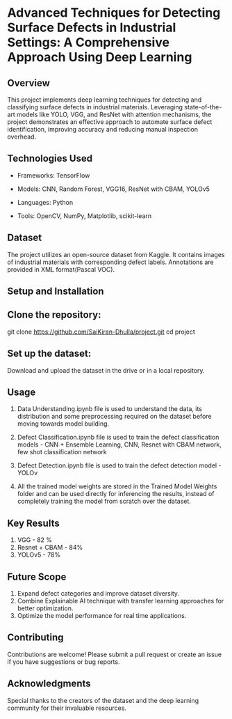 # Advanced Techniques for Detecting Surface Defects in Industrial Settings: A Comprehensive Approach Using Deep Learning

## Overview

This project implements deep learning techniques for detecting and classifying surface defects in industrial materials. Leveraging state-of-the-art models like YOLO, VGG, and ResNet with attention mechanisms, the project demonstrates an effective approach to automate surface defect identification, improving accuracy and reducing manual inspection overhead.

## Technologies Used
   -   Frameworks: TensorFlow
    
-   Models: CNN, Random Forest, VGG16, ResNet with CBAM, YOLOv5
    
-   Languages: Python
    
-   Tools: OpenCV, NumPy, Matplotlib, scikit-learn

## Dataset
  The project utilizes an open-source dataset from Kaggle. It contains images of industrial 
  materials with corresponding defect labels. Annotations are provided in XML format(Pascal 
  VOC).
## Setup and Installation
## Clone the repository:

git clone https://github.com/SaiKiran-Dhulla/project.git
cd project
## Set up the dataset:
Download and upload the dataset in the drive or in a local repository.
## Usage
1.	Data Understanding.ipynb file is used to understand the data, its distribution and some preprocessing required on the dataset before moving towards model building.

2.	Defect Classification.ipynb file is used to train the defect classification models - CNN + Ensemble Learning, CNN, Resnet with CBAM network, few shot classification network

3.	Defect Detection.ipynb file is used to train the defect detection model - YOLOv

4.	All the trained model weights are stored in the Trained Model Weights folder and can be used directly for inferencing the results, instead of completely training the model from scratch over the dataset.

## Key Results

1.	VGG - 82 %
2.	Resnet + CBAM - 84%
3.	YOLOv5 - 78%

## Future Scope

1.	Expand defect categories and improve dataset diversity.
2.	Combine Explainable AI technique with transfer learning approaches for better optimization.
3.	Optimize the model performance for real time applications.
## Contributing
Contributions are welcome! Please submit a pull request or create an issue if you have suggestions or bug reports.
## Acknowledgments
Special thanks to the creators of the dataset and the deep learning community for their invaluable resources.

